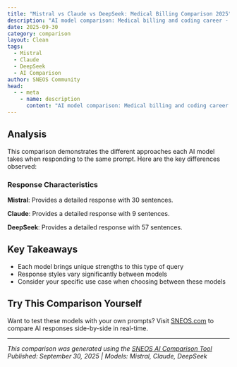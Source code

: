 ```yaml
---
title: "Mistral vs Claude vs DeepSeek: Medical Billing Comparison 2025"
description: "AI model comparison: Medical billing and coding career - work from home opportunities..."
date: 2025-09-30
category: comparison
layout: Clean
tags:
  - Mistral
  - Claude
  - DeepSeek
  - AI Comparison
author: SNEOS Community
head:
  - - meta
    - name: description
      content: "AI model comparison: Medical billing and coding career - work from home opportunities..."
---
```


<ChatComparison
  title="Mistral vs Claude vs DeepSeek: Medical Billing Comparison 2025"
  prompt="Medical billing and coding career - work from home opportunities"
  :responses='{
    "Mistral": "Medical billing and coding is a field that has seen an increase in work-from-home opportunities, thanks to advancements in technology and the growing demand for healthcare services. Here are some key points to consider if you\u0027re interested in a medical billing and coding career with work-from-home opportunities:\n\n### Job Description\nMedical billers and coders are responsible for translating medical services into codes that are used for billing purposes. They ensure that healthcare providers are properly reimbursed by insurance companies and patients.\n\n### Skills Required\n- **Attention to Detail:** Accuracy is crucial in coding and billing.\n- **Knowledge of Medical Terminology:** Understanding medical procedures and diagnoses.\n- **Proficiency in Coding Systems:** Familiarity with ICD-10, CPT, and HCPCS codes.\n- **Computer Skills:** Proficiency in medical billing software and electronic health records (EHR) systems.\n- **Communication Skills:** Ability to communicate effectively with healthcare providers, insurance companies, and patients.\n\n### Education and Certification\n- **Education:** Typically requires a postsecondary certificate or an associate\u0027s degree.\n- **Certification:** Certifications from organizations like the American Academy of Professional Coders (AAPC) or the American Health Information Management Association (AHIMA) can enhance job prospects.\n\n### Work-from-Home Opportunities\n1. **Remote Employment:** Many healthcare organizations, hospitals, and clinics offer remote positions for medical billers and coders.\n2. **Freelance Work:** Some medical billers and coders work as independent contractors, providing services to multiple clients.\n3. **Telecommuting:** Some companies allow employees to work from home part-time or full-time.\n\n### Equipment and Software\n- **Computer:** A reliable computer with a stable internet connection.\n- **Software:** Medical billing and coding software, EHR systems, and possibly remote desktop software.\n- **Communication Tools:** Email, phone, and possibly video conferencing tools.\n\n### Job Search Tips\n- **Job Boards:** Look for job postings on specialized job boards like the AAPC Career Center, Indeed, and LinkedIn.\n- **Networking:** Join professional organizations and attend virtual conferences to network with industry professionals.\n- **Company Websites:** Check the career pages of healthcare organizations and billing companies.\n\n### Challenges\n- **Isolation:** Working from home can be isolating; it\u0027s important to maintain connections with colleagues.\n- **Distractions:** Home environments can be full of distractions; setting up a dedicated workspace can help.\n- **Technical Issues:** Ensure you have reliable technology and a backup plan for technical issues.\n\n### Benefits\n- **Flexibility:** Work-from-home positions often offer flexible hours.\n- **Comfort:** Working from home can be more comfortable and less stressful.\n- **Cost Savings:** No commuting costs and potentially lower expenses for work attire and meals.\n\n### Conclusion\nA career in medical billing and coding with work-from-home opportunities can be rewarding and flexible. With the right skills, education, and certifications, you can find numerous opportunities in this growing field.",
    "Claude": "# Medical Billing and Coding: Work-from-Home Career Guide\n\n## **What is Medical Billing and Coding?**\nMedical billing and coding professionals translate healthcare services into standardized codes and process insurance claims. This essential healthcare administration role can often be performed remotely.\n\n## **Education and Certification Requirements**\n\n### **Training Options:**\n- **Certificate programs** (6 months - 2 years)\n- **Associate degree** in Health Information Management\n- **Online programs** widely available\n- **Community colleges** and vocational schools\n\n### **Key Certifications:**\n- **CPC** (Certified Professional Coder) - AAPC\n- **CCS** (Certified Coding Specialist) - AHIMA\n- **CBCS** (Certified Billing and Coding Specialist) - NHA\n- **CCA** (Certified Coding Associate) - AHIMA\n\n## **Work-from-Home Opportunities**\n\n### **Job Types:**\n- Medical coder\n- Medical biller\n- Claims processor\n- Coding auditor\n- Billing specialist\n- Revenue cycle analyst\n\n### **Where to Find Remote Jobs:**\n- **Healthcare staffing agencies**\n- **Hospital systems** with remote programs\n- **Insurance companies**\n- **Medical billing companies**\n- **Freelance platforms** (after gaining experience)\n\n### **Popular Employers Offering Remote Work:**\n- AAPC (American Academy of Professional Coders)\n- Humana\n- UnitedHealth Group\n- Anthem\n- Cigna\n- Remote Medical International\n\n## **Salary Expectations**\n- **Entry-level:** $30,000-$35,000\n- **Experienced:** $40,000-$55,000\n- **Specialized/Management:** $55,000-$70,000\u002B\n- **Freelance:** $15-$25\u002B per hour\n\n## **Skills Needed**\n- Attention to detail\n- Knowledge of medical terminology\n- Understanding of ICD-10, CPT, and HCPCS codes\n- Insurance regulations knowledge\n- Computer proficiency\n- Time management\n\n## **Getting Started Tips**\n1. **Complete accredited training program**\n2. **Gain certification** before job searching\n3. **Consider starting in-office** to build experience\n4. **Network** through professional organizations\n5. **Keep certifications current** with continuing education\n\nThe field offers good stability, growth potential, and increasing remote opportunities as healthcare digitization expands.",
    "DeepSeek": "Of course! A career in medical billing and coding is one of the most popular and well-suited paths for remote work. Here\u2019s a comprehensive guide covering the opportunities, how to get started, and what to expect.\n\n### Why Medical Billing \u0026 Coding is Ideal for Remote Work\n\nThe work is primarily computer-based, dealing with digital records, coding software, and billing systems. This makes it a natural fit for a remote environment.\n*   **Digital Nature:** Medical records, coding databases (like ICD-10-CM, CPT), and billing portals are all electronic.\n*   **Standardized Processes:** The work follows strict national guidelines, making location irrelevant.\n*   **Data Security:** With secure VPNs and HIPAA-compliant software, working from home is as secure as working in an office.\n\n---\n\n### Types of Work-From-Home Opportunities\n\nYou can work remotely in this field in several different capacities:\n\n1.  **Hired Employee:** You are a full-time or part-time W-2 employee for a company (like a hospital, large physician practice, or insurance company) but work from your home office.\n2.  **Contractor/Freelancer:** You work on a 1099 basis for multiple clients. This offers more flexibility but requires you to find your own clients and manage your own taxes and benefits.\n3.  **Medical Billing Service:** You own or work for a company that handles the billing and coding for multiple small medical practices.\n\n---\n\n### How to Get Started: A Step-by-Step Guide\n\n#### Step 1: Get the Right Education and Training\nWhile not always *legally* required, certification is practically a necessity, especially for remote roles where employers can\u0027t observe you directly.\n\n*   **High School Diploma or GED:** This is the minimum requirement.\n*   **Postsecondary Education:** Enroll in a certificate or associate degree program in medical billing and coding.\n    *   **Certificate Program:** Typically takes **9-12 months**. Focused purely on the necessary skills.\n    *   **Associate Degree:** Takes about **2 years**. Includes general education courses and can provide a broader foundation.\n\n**Crucially, ensure the program you choose is accredited.** Look for accreditation from bodies like the **Commission on Accreditation for Health Informatics and Information Management Education (CAHIIM)**.\n\n#### Step 2: Obtain Professional Certification\nThis is your key to getting hired. It proves your competency to employers.\n\n*   **Certified Professional Coder (CPC\u00AE)** from the **AAPC (American Academy of Professional Coders)**.\n    *   The most recognized certification for coders, especially in physician offices.\n    *   Requires passing an exam and, for the full credential, 2 years of experience (or 1 year with an apprenticeship designation).\n*   **Certified Coding Specialist (CCS\u00AE)** from the **AHIMA (American Health Information Management Association)**.\n    *   Often preferred by hospital settings.\n*   **Certified Billing and Coding Specialist (CBCS)** from the **National Healthcareer Association (NHA)**.\n    *   A good entry-level option.\n\n#### Step 3: Gain Experience\nThis is the classic \u0022catch-22\u0022 for remote work: employers want experience, but you need a job to get it.\n\n*   **Start On-Site:** Be prepared to work in a doctor\u0027s office, hospital, or clinic for **1-2 years** to build your resume and practical skills.\n*   **Look for Hybrid Roles:** Some companies offer hybrid schedules, allowing you to start on-site and transition to remote.\n*   **Apprenticeships:** The AAPC offers an apprenticeship designation that can help you land your first job.\n\n#### Step 4: Develop Your Home Office \u0026 Skills\nTo be a successful remote worker, you need more than just coding knowledge.\n\n*   **Technical Setup:** A reliable computer, high-speed internet, a dedicated quiet workspace, and a headset for meetings.\n*   **Soft Skills:** **Self-discipline, time management, and strong communication skills** are critical when you\u0027re not in an office.\n*   **HIPAA Knowledge:** You must be an expert in patient privacy and data security protocols for a home environment.\n\n---\n\n### Where to Find Remote Medical Billing and Coding Jobs\n\n*   **Major Job Boards:** Use keywords like \u0022remote,\u0022 \u0022telecommute,\u0022 \u0022virtual,\u0022 or \u0022work from home\u0022 on:\n    *   Indeed\n    *   LinkedIn\n    *   Glassdoor\n    *   ZipRecruiter\n*   **Healthcare-Specific Job Boards:**\n    *   AAPC Job Board\n    *   AHIMA Career Assist\n    *   Health eCareers\n*   **Company Career Pages:** Many large healthcare and insurance companies have dedicated remote career sections. Look at companies like UnitedHealth Group, Anthem, Cigna, and large hospital systems.\n\n---\n\n### Realistic Expectations: Pros and Cons\n\n#### Pros:\n*   **Flexibility \u0026 Work-Life Balance:** No commute, easier to manage family responsibilities.\n*   **Cost Savings:** Save money on gas, professional attire, and eating out.\n*   **Geographic Freedom:** You can often work for a company in a different state.\n*   **High Demand:** The healthcare industry continues to grow, ensuring job stability.\n\n#### Cons:\n*   **Isolation:** You can miss the social interaction of an office.\n*   **Self-Discipline Required:** It\u0027s easy to get distracted by home life.\n*   **Blurred Lines:** It can be hard to \u0022switch off\u0022 when your office is in your home.\n*   **Competition:** Remote positions are highly sought after, so they can be more competitive than on-site roles.\n\n### Salary Expectations\n\nSalaries vary based on experience, certification, location, and employer.\n*   **Entry-Level (0-2 years):** $35,000 - $45,000 per year\n*   **Mid-Career (3-5 years):** $45,000 - $60,000 per year\n*   **Experienced (5\u002B years) / Specialty Coder:** $60,000 - $75,000\u002B per year\n\nContractors may bill by the hour or charge a percentage of collections.\n\n### Final Verdict\n\n**Yes, work-from-home opportunities in medical billing and coding are abundant and very real.** However, they are not typically entry-level \u0022no experience needed\u0022 positions. The most reliable path is:\n\n**Get Trained \u2192 Get Certified \u2192 Gain 1-2 Years of On-Site Experience \u2192 Then Transition to a Remote Role.**\n\nBy following these steps, you can build a stable, rewarding, and flexible career from the comfort of your own home."
  }'
  published-date="15:58"
/>

## Analysis

This comparison demonstrates the different approaches each AI model takes when responding to the same prompt. Here are the key differences observed:

### Response Characteristics

**Mistral**: Provides a detailed response with 30 sentences. 

**Claude**: Provides a detailed response with 9 sentences. 

**DeepSeek**: Provides a detailed response with 57 sentences. 

## Key Takeaways

- Each model brings unique strengths to this type of query
- Response styles vary significantly between models
- Consider your specific use case when choosing between these models

## Try This Comparison Yourself

Want to test these models with your own prompts? Visit [SNEOS.com](https://sneos.com) to compare AI responses side-by-side in real-time.

---

*This comparison was generated using the [SNEOS AI Comparison Tool](https://sneos.com)*
*Published: September 30, 2025 | Models: Mistral, Claude, DeepSeek*
